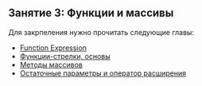 ## Занятие 3: Функции и массивы ##

Для закрпеления нужно прочитать следующие главы:
- [Function Expression](https://learn.javascript.ru/function-expressions)
- [Функции-стрелки, основы](https://learn.javascript.ru/arrow-functions-basics)
- [Методы массивов](http://learn.javascript.ru/array-methods)
- [Остаточные параметры и оператор расширения](http://learn.javascript.ru/rest-parameters-spread-operator)


